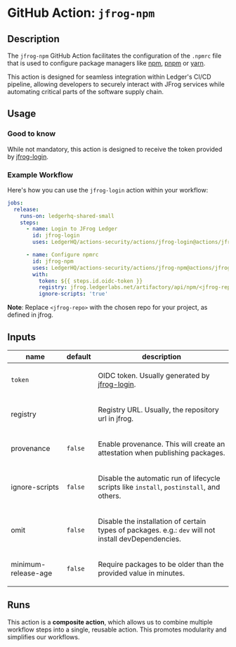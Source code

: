 # GitHub Action: `jfrog-npm`

<!-- action-docs-description source="action.yml" -->
## Description

The `jfrog-npm` GitHub Action facilitates the configuration of the `.npmrc`
file that is used to configure package managers like
[npm](https://docs.npmjs.com/cli/v11/configuring-npm/npmrc),
[pnpm](https://pnpm.io/) or [yarn](https://yarnpkg.com/).

This action is designed for seamless integration within Ledger's CI/CD
pipeline, allowing developers to securely interact with JFrog services while
automating critical parts of the software supply chain.
<!-- action-docs-description source="action.yml" -->

## Usage

### Good to know

While not mandatory, this action is designed to receive the token provided by
[jfrog-login](../jfrog-login/).

### Example Workflow

Here's how you can use the `jfrog-login` action within your workflow:

```yaml
jobs:
  release:
    runs-on: ledgerhq-shared-small
    steps:
      - name: Login to JFrog Ledger
        id: jfrog-login
        uses: LedgerHQ/actions-security/actions/jfrog-login@actions/jfrog-login-1

      - name: Configure npmrc
        id: jfrog-npm
        uses: LedgerHQ/actions-security/actions/jfrog-npm@actions/jfrog-npm-1
        with:
          token: ${{ steps.id.oidc-token }}
          registry: jfrog.ledgerlabs.net/artifactory/api/npm/<jfrog-repo>
          ignore-scripts: 'true'
```

**Note**: Replace `<jfrog-repo>` with the chosen repo for your project, as defined in jfrog.

<!-- action-docs-inputs source="action.yml" -->
## Inputs

| name | default | description |
| --- | --- | --- |
| `token` |  | <p>OIDC token. Usually generated by [jfrog-login](../jfrog-login/).</p>  |
| registry | | <p>Registry URL. Usually, the repository url in jfrog.</p> |
| provenance | `false` | <p>Enable provenance. This will create an attestation when publishing packages.</p> |
| ignore-scripts | `false` | <p>Disable the automatic run of lifecycle scripts like `install`, `postinstall`, and others.</p> |
| omit | `false` | <p>Disable the installation of certain types of packages. e.g.: `dev` will not install devDependencies.</p> |
| minimum-release-age | `false` | <p>Require packages to be older than the provided value in minutes.</p> |

<!-- action-docs-inputs source="action.yml" -->

## Runs

This action is a **composite action**, which allows us to combine multiple workflow steps into a single, reusable action. This promotes modularity and simplifies our workflows.
